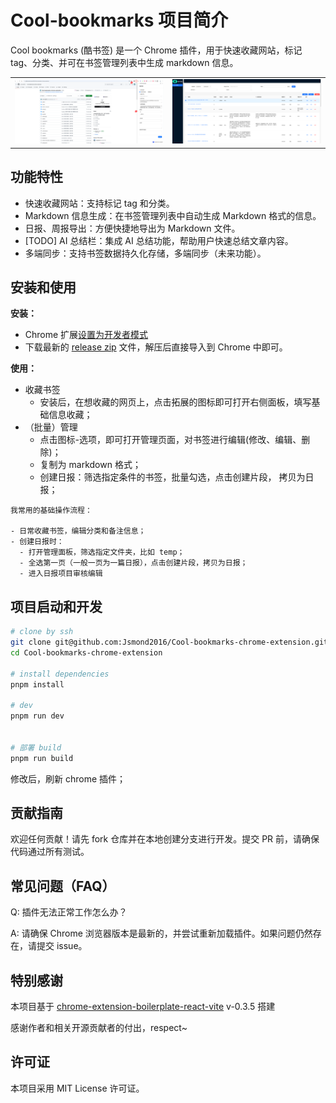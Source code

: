  
 # Cool-bookmarks 项目简介

 

 Cool bookmarks (酷书签) 是一个 Chrome 插件，用于快速收藏网站，标记 tag、分类、并可在书签管理列表中生成 markdown 信息。


<table>
  <tr>
    <td><img src="./docs/imgs/home.png" alt="Home"></td>
    <td><img src="./docs/imgs/admin.png" alt="Admin"></td>
  </tr>
</table>


## 功能特性
- 快速收藏网站：支持标记 tag 和分类。
- Markdown 信息生成：在书签管理列表中自动生成 Markdown 格式的信息。
- 日报、周报导出：方便快捷地导出为 Markdown 文件。
- [TODO] AI 总结栏：集成 AI 总结功能，帮助用户快速总结文章内容。
- 多端同步：支持书签数据持久化存储，多端同步（未来功能）。


## 安装和使用

**安装：**

- Chrome 扩展[设置为开发者模式](https://www.chromegw.com/guide/jq/1461.html)
- 下载最新的 [release zip](https://github.com/Jsmond2016/Cool-bookmarks-chrome-extension/releases) 文件，解压后直接导入到 Chrome 中即可。


**使用：**

- 收藏书签
  - 安装后，在想收藏的网页上，点击拓展的图标即可打开右侧面板，填写基础信息收藏；
- （批量）管理
  - 点击图标-选项，即可打开管理页面，对书签进行编辑(修改、编辑、删除)；
  - 复制为 markdown  格式；
  - 创建日报：筛选指定条件的书签，批量勾选，点击创建片段， 拷贝为日报；


```
我常用的基础操作流程：

- 日常收藏书签，编辑分类和备注信息；
- 创建日报时：
  - 打开管理面板，筛选指定文件夹，比如 temp；
  - 全选第一页（一般一页为一篇日报），点击创建片段，拷贝为日报；
  - 进入日报项目审核编辑

```



## 项目启动和开发

```sh
# clone by ssh
git clone git@github.com:Jsmond2016/Cool-bookmarks-chrome-extension.git
cd Cool-bookmarks-chrome-extension

# install dependencies
pnpm install

# dev
pnpm run dev


# 部署 build
pnpm run build
```

修改后，刷新 chrome 插件；


## 贡献指南

欢迎任何贡献！请先 fork 仓库并在本地创建分支进行开发。提交 PR 前，请确保代码通过所有测试。


## 常见问题（FAQ）

Q: 插件无法正常工作怎么办？ 

A: 请确保 Chrome 浏览器版本是最新的，并尝试重新加载插件。如果问题仍然存在，请提交 issue。

## 特别感谢

本项目基于 [chrome-extension-boilerplate-react-vite](https://github.com/Jonghakseo/chrome-extension-boilerplate-react-vite) v-0.3.5 搭建

感谢作者和相关开源贡献者的付出，respect~

## 许可证

本项目采用 MIT License 许可证。
 

 
   



 

